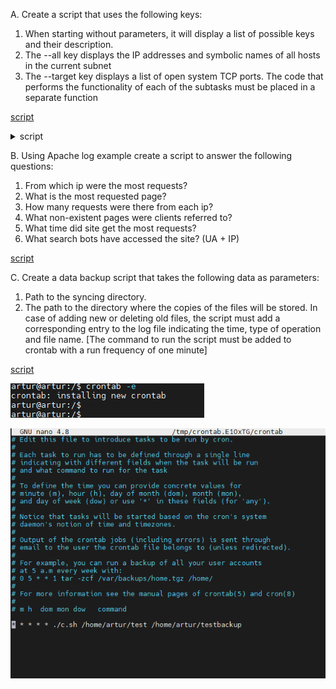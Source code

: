 A. Create a script that uses the following keys:
1. When starting without parameters, it will display a list of possible keys and their description.
2. The --all key displays the IP addresses and symbolic names of all hosts in the current subnet
3. The --target key displays a list of open system TCP ports.
The code that performs the functionality of each of the subtasks must be placed in a separate function

[script](https://github.com/ArturMaksymchuk/DevOps_online_Kyiv_2022Q1Q2/blob/master/m6/a.sh)

<details>
  <summary>script</summary>

  
</details>
   

B. Using Apache log example create a script to answer the following questions:
1. From which ip were the most requests?
2. What is the most requested page?
3. How many requests were there from each ip?
4. What non-existent pages were clients referred to?
5. What time did site get the most requests?
6. What search bots have accessed the site? (UA + IP)

[script](https://github.com/ArturMaksymchuk/DevOps_online_Kyiv_2022Q1Q2/blob/master/m6/b.sh)

C. Create a data backup script that takes the following data as parameters:
1. Path to the syncing directory.
2. The path to the directory where the copies of the files will be stored.
In case of adding new or deleting old files, the script must add a corresponding entry to the log file indicating the time, type of operation and file name. [The command to run the script must be added to crontab with a run frequency of one minute]

[script](https://github.com/ArturMaksymchuk/DevOps_online_Kyiv_2022Q1Q2/blob/master/m6/c.sh)

![](https://github.com/ArturMaksymchuk/materialsEpam/blob/master/m6/1.png)


![](https://github.com/ArturMaksymchuk/materialsEpam/blob/master/m6/2.png)







